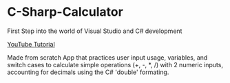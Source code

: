 # C-Sharp-Calculator

First Step into the world of Visual Studio and C# development

[YouTube Tutorial](https://www.youtube.com/watch?v=GhQdlIFylQ8)

Made from scratch App that practices user input usage, variables, and switch cases to calculate simple operations (+, -, *, /) with 2 numeric inputs, accounting for decimals using the C# 'double' formating.
